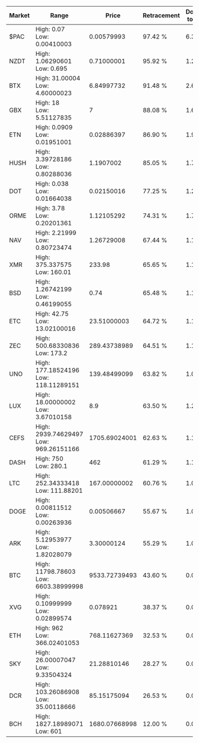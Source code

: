 | Market | Range | Price| Retracement | Doubles to 50% |
| --- | --- | --- | --- | --- |
| $PAC | High: 0.07<br />Low: 0.00410003 | 0.00579993 | 97.42 % | 6.39 |
| NZDT | High: 1.06290601<br />Low: 0.695 | 0.71000001 | 95.92 % | 1.24 |
| BTX | High: 31.00004<br />Low: 4.60000023 | 6.84997732 | 91.48 % | 2.60 |
| GBX | High: 18<br />Low: 5.51127835 | 7 | 88.08 % | 1.68 |
| ETN | High: 0.0909<br />Low: 0.01951001 | 0.02886397 | 86.90 % | 1.91 |
| HUSH | High: 3.39728186<br />Low: 0.80288036 | 1.1907002 | 85.05 % | 1.76 |
| DOT | High: 0.038<br />Low: 0.01664038 | 0.02150016 | 77.25 % | 1.27 |
| ORME | High: 3.78<br />Low: 0.20201361 | 1.12105292 | 74.31 % | 1.78 |
| NAV | High: 2.21999<br />Low: 0.80723474 | 1.26729008 | 67.44 % | 1.19 |
| XMR | High: 375.337575<br />Low: 160.01 | 233.98 | 65.65 % | 1.14 |
| BSD | High: 1.26742199<br />Low: 0.46199055 | 0.74 | 65.48 % | 1.17 |
| ETC | High: 42.75<br />Low: 13.02100016 | 23.51000003 | 64.72 % | 1.19 |
| ZEC | High: 500.68330836<br />Low: 173.2 | 289.43738989 | 64.51 % | 1.16 |
| UNO | High: 177.18524196<br />Low: 118.11289151 | 139.48499099 | 63.82 % | 1.06 |
| LUX | High: 18.00000002<br />Low: 3.67010158 | 8.9 | 63.50 % | 1.22 |
| CEFS | High: 2939.74629497<br />Low: 969.26151166 | 1705.69024001 | 62.63 % | 1.15 |
| DASH | High: 750<br />Low: 280.1 | 462 | 61.29 % | 1.11 |
| LTC | High: 252.34333418<br />Low: 111.88201 | 167.00000002 | 60.76 % | 1.09 |
| DOGE | High: 0.00811512<br />Low: 0.00263936 | 0.00506667 | 55.67 % | 1.06 |
| ARK | High: 5.12953977<br />Low: 1.82028079 | 3.30000124 | 55.29 % | 1.05 |
| BTC | High: 11798.78603<br />Low: 6603.38999998 | 9533.72739493 | 43.60 % | 0.00 |
| XVG | High: 0.10999999<br />Low: 0.02899574 | 0.078921 | 38.37 % | 0.00 |
| ETH | High: 962<br />Low: 366.02401053 | 768.11627369 | 32.53 % | 0.00 |
| SKY | High: 26.00007047<br />Low: 9.33504324 | 21.28810146 | 28.27 % | 0.00 |
| DCR | High: 103.26086908<br />Low: 35.00118666 | 85.15175094 | 26.53 % | 0.00 |
| BCH | High: 1827.18989071<br />Low: 601 | 1680.07668998 | 12.00 % | 0.00 |
